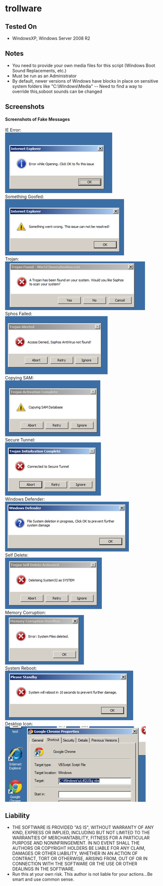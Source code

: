 # trollware

## Tested On
 - WindowsXP, Windows Server 2008 R2

## Notes
   - You need to provide your own media files for this script (Windows Boot Sound Replacements, etc.)
   - Must be run as an Administrator
   - By default, newer versions of Windows have blocks in place on sensitive system folders like "C:\Windows\Media"
   -- Need to find a way to override this,soboot sounds can be changed

## Screenshots

#### Screenshots of Fake Messages
   IE Error: <br />
   ![IE Error](/screenshots/IE_Error.jpg?raw=true "IE Error") <br />
   Something Goofed: <br />
   ![Something Goofed](/screenshots/Something_Goofed.jpg?raw=true "Something Goofed") <br />
   Trojan: <br />
   ![Trojan](/screenshots/Trojan.jpg?raw=true "Trojan") <br />
   Sphos Failed: <br />
   ![Sophos Failed](/screenshots/Sophos_Failed.jpg?raw=true "Sophos Failed") <br />
   Copying SAM: <br />
   ![Copying SAM](/screenshots/Copying_SAM.jpg?raw=true "Copying SAM") <br />
   Secure Tunnel: <br />
   ![Secure Tunnel](/screenshots/Secure_Tunnel.jpg?raw=true "Secure Tunnel") <br />
   Windows Defender: <br />
   ![Windows Defender](/screenshots/Windows_Defender.jpg?raw=true "Windows Defender") <br />
   Self Delete: <br />
   ![Self Delete](/screenshots/Self_Delete.jpg?raw=true "Self_Delete") <br />
   Memory Corruption:<br />
   ![Memory Corruption](/screenshots/Memory_Corruption.jpg?raw=true "Memory Corruption") <br />
   System Reboot:<br />
   ![System Reboot](/screenshots/System_Reboot.jpg?raw=true "System Reboot") <br />
   Desktop Icon:<br />
   ![Desktop Icon](/screenshots/Desktop_Icon.jpg?raw=true "Desktop Icon")

## Liability
   - THE SOFTWARE IS PROVIDED "AS IS", WITHOUT WARRANTY OF ANY KIND, EXPRESS OR IMPLIED, INCLUDING BUT NOT LIMITED TO THE WARRANTIES OF MERCHANTABILITY, FITNESS FOR A PARTICULAR PURPOSE AND NONINFRINGEMENT. IN NO EVENT SHALL THE AUTHORS OR COPYRIGHT HOLDERS BE LIABLE FOR ANY CLAIM, DAMAGES OR OTHER LIABILITY, WHETHER IN AN ACTION OF CONTRACT, TORT OR OTHERWISE, ARISING FROM, OUT OF OR IN CONNECTION WITH THE SOFTWARE OR THE USE OR OTHER DEALINGS IN THE SOFTWARE.
   - Run this at your own risk. This author is not liable for your actions...Be smart and use common sense.
